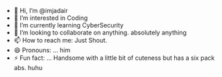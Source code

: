 - 👋 Hi, I’m @imjadair
- 👀 I’m interested in Coding
- 🌱 I’m currently learning CyberSecurity
- 💞️ I’m looking to collaborate on anything. absolutely anything
- 📫 How to reach me: Just Shout. 
- 😄 Pronouns: ... him
- ⚡ Fun fact: ... Handsome with a little bit of cuteness but has a six pack abs. huhu

<!---
imjadair/imjadair is a ✨ special ✨ repository because its `README.md` (this file) appears on your GitHub profile.
You can click the Preview link to take a look at your changes.
--->
